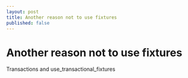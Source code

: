 ```yaml
---
layout: post
title: Another reason not to use fixtures
published: false
---
```

Another reason not to use fixtures
==================================

Transactions and use_transactional_fixtures